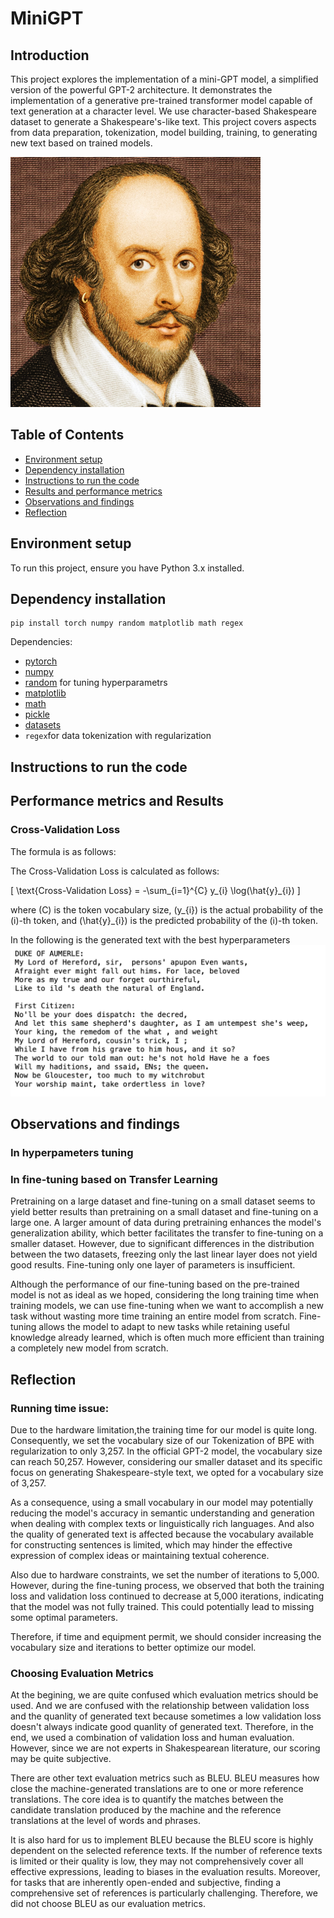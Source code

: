 # MiniGPT
## Introduction

This project explores the implementation of a mini-GPT model, a simplified version of the powerful GPT-2 architecture.  It demonstrates the implementation of a generative pre-trained transformer model capable of text generation at a character level.  We use character-based Shakespeare dataset to generate a Shakespeare's-like text. This project covers aspects from data preparation, tokenization, model building, training, to generating new text based on trained models.


<img src="image/text_generation_shakespeare_rnn.jpg" width="400">


## Table of Contents

- [Environment setup](#environment-setup)
- [Dependency installation](#dependency-installation)
- [Instructions to run the code](#instructions-to-run-the-code)
- [Results and performance metrics](#performance-metrics-and-results)
- [Observations and findings](#observations-and-findings)
- [Reflection](#reflection)


## Environment setup

To run this project, ensure you have Python 3.x installed. 

## Dependency installation

```
pip install torch numpy random matplotlib math regex
```

Dependencies:

- [pytorch](https://pytorch.org) 
- [numpy](https://numpy.org/install/)
- [random](https://docs.python.org/3/library/random.html) for tuning hyperparametrs
- [matplotlib](https://matplotlib.org/)
- [math](https://docs.python.org/3/library/math.html)
- [pickle](https://docs.python.org/3/library/pickle.html)
- [datasets](https://huggingface.co/docs/datasets/index)
- `regex`for data tokenization with regularization



## Instructions to run the code


## Performance metrics and Results 
### Cross-Validation Loss
The formula is as follows:

The Cross-Validation Loss is calculated as follows:

\[ \text{Cross-Validation Loss} = -\sum_{i=1}^{C} y_{i} \log(\hat{y}_{i}) \]

where \(C\) is the token vocabulary size, \(y_{i}\) is the actual probability of the \(i\)-th token, and \(\hat{y}_{i}\) is the predicted probability of the \(i\)-th token.


In the following is the generated text with the best hyperparameters
<img src="image/generated_text.png" width="600">

## Observations and findings
### In hyperpameters tuning

### In fine-tuning based on Transfer Learning
Pretraining on a large dataset and fine-tuning on a small dataset seems to yield better results than pretraining on a small dataset and fine-tuning on a large one. A larger amount of data during pretraining enhances the model's generalization ability, which better facilitates the transfer to fine-tuning on a smaller dataset. However, due to significant differences in the distribution between the two datasets, freezing only the last linear layer does not yield good results. Fine-tuning only one layer of parameters is insufficient.

Although the performance of our fine-tuning based on the pre-trained model is not as ideal as we hoped, considering the long training time when training models, we can use fine-tuning when we want to accomplish a new task without wasting more time training an entire model from scratch. Fine-tuning allows the model to adapt to new tasks while retaining useful knowledge already learned, which is often much more efficient than training a completely new model from scratch.

## Reflection
### Running time issue:
Due to the hardware limitation,the training time for our model is quite long. Consequently, we set the vocabulary size of our Tokenization of BPE with regularization to only 3,257. In the official GPT-2 model, the vocabulary size can reach 50,257. However, considering our smaller dataset and its specific focus on generating Shakespeare-style text, we opted for a vocabulary size of 3,257.

As a consequence, using a small vocabulary in our model may potentially reducing the model's accuracy in semantic understanding and generation when dealing with complex texts or linguistically rich languages. And also the quality of generated text is affected because the vocabulary available for constructing sentences is limited, which may hinder the effective expression of complex ideas or maintaining textual coherence. 

Also due to hardware constraints, we set the number of iterations to 5,000. However, during the fine-tuning process, we observed that both the training loss and validation loss continued to decrease at 5,000 iterations, indicating that the model was not fully trained. This could potentially lead to missing some optimal parameters.

Therefore, if time and equipment permit, we should consider increasing the vocabulary size and iterations to better optimize our model.

### Choosing Evaluation Metrics 
At the begining, we are quite confused which evaluation metrics should be used. And we are confused with the relationship between validation loss and the quanlity of generated text because sometimes a low validation loss doesn't always indicate good quanlity of generated text. Therefore, in the end, we used a combination of validation loss and human evaluation. However, since we are not experts in Shakespearean literature, our scoring may be quite subjective. 

There are other text evaluation metrics such as BLEU. BLEU measures how close the machine-generated translations are to one or more reference translations. The core idea is to quantify the matches between the candidate translation produced by the machine and the reference translations at the level of words and phrases. 

It is also hard for us to implement BLEU because the BLEU score is highly dependent on the selected reference texts. If the number of reference texts is limited or their quality is low, they may not comprehensively cover all effective expressions, leading to biases in the evaluation results. Moreover, for tasks that are inherently open-ended and subjective, finding a comprehensive set of references is particularly challenging. Therefore, we did not choose BLEU as our evaluation metrics.
